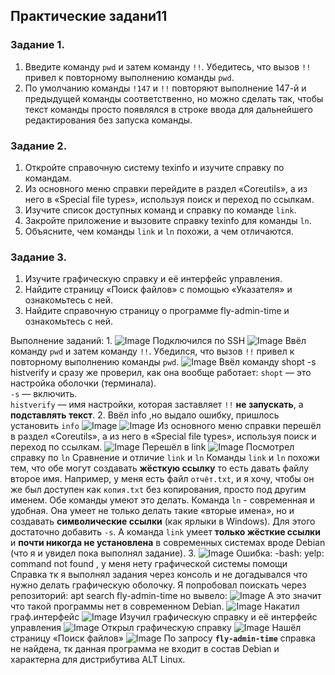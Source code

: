 ## Практические задани11
### Задание 1.

1. Введите команду `pwd` и затем команду `!!`. Убедитесь, что вызов `!!` привел к повторному выполнению команды `pwd`.
2. По умолчанию команды `!147` и `!!` повторяют выполнение 147-й и предыдущей команды соответственно, но можно сделать так, чтобы текст команды просто появлялся в строке ввода для дальнейшего редактирования без запуска команды.
### Задание 2.

1. Откройте справочную систему texinfo и изучите справку по командам.
2. Из основного меню справки перейдите в раздел «Coreutils», а из него в «Special file types», используя поиск и переход по ссылкам.
3. Изучите список доступных команд и справку по команде `link`.
4. Закройте приложение и вызовите справку texinfo для команды `ln`.
5. Объясните, чем команды `link` и `ln` похожи, а чем отличаются.
### Задание 3.

1. Изучите графическую справку и её интерфейс управления.
2. Найдите страницу «Поиск файлов» с помощью «Указателя» и ознакомьтесь с ней.
3. Найдите справочную страницу о программе fly-admin-time и ознакомьтесь с ней.

Выполнение заданий:
1. 
![Image](<https://github.com/Ro1FZ/Test-work-Sedinkin/blob/main/Pasted%20image%2020251005144337.png?raw=true>)
Подключился по SSH
![Image](<https://github.com/Ro1FZ/Test-work-Sedinkin/blob/main/Pasted%20image%2020251005144503.png?raw=true>)
Ввёл команду `pwd` и затем команду `!!`. Убедился, что вызов `!!` привел к повторному выполнению команды `pwd`.
![Image](<https://github.com/Ro1FZ/Test-work-Sedinkin/blob/main/Pasted%20image%2020251005145254.png?raw=true>)
Ввёл команду shopt -s histverify и сразу же проверил, как она вообще работает:
`shopt` — это настройка оболочки (терминала).  
`-s` — включить.  
`histverify` — имя настройки, которая заставляет `!!` **не запускать**, а **подставлять текст**.
2.
Ввёл info ,но выдало ошибку, пришлось установить `info` 
![Image](<https://github.com/Ro1FZ/Test-work-Sedinkin/blob/main/Pasted%20image%2020251005145708.png?raw=true>)
![Image](<https://github.com/Ro1FZ/Test-work-Sedinkin/blob/main/Pasted%20image%2020251005150320.png?raw=true>)
Из основного меню справки перешёл в раздел «Coreutils», а из него в «Special file types», используя поиск и переход по ссылкам.
![Image](<https://github.com/Ro1FZ/Test-work-Sedinkin/blob/main/Pasted%20image%2020251005150438.png?raw=true>)
Перешёл в link
![Image](<https://github.com/Ro1FZ/Test-work-Sedinkin/blob/main/Pasted%20image%2020251005150530.png?raw=true>)
Посмотрел справку по `ln`
Сравнение и отличие `link` и `ln`
Команды `link` и `ln` похожи тем, что обе могут создавать **жёсткую ссылку** то есть давать файлу второе имя. Например, у меня есть файл `отчёт.txt`, и я хочу, чтобы он же был доступен как `копия.txt` без копирования, просто под другим именем. Обе команды умеют это делать.
Команда `ln` - современная и удобная. Она умеет не только делать такие «вторые имена», но и создавать **символические ссылки** (как ярлыки в Windows). Для этого достаточно добавить `-s`.
А команда `link` умеет **только жёсткие ссылки** и **почти никогда не установлена** в современных системах вроде Debian (что я и увидел пока выполнял задание).
3.
![Image](<https://github.com/Ro1FZ/Test-work-Sedinkin/blob/main/Pasted%20image%2020251005151717.png?raw=true>)
Ошибка: -bash: yelp: command not found , у меня нету графической системы помощи Справка тк я выполнял задания через консоль и не догадывался что нужно делать графическую оболочку.
Я попробовал поискать через репозиторий: apt search fly-admin-time но вывело:
![Image](<https://github.com/Ro1FZ/Test-work-Sedinkin/blob/main/Pasted%20image%2020251005152327.png?raw=true>)
А это значит что такой программы нет в современном Debian.
![Image](<https://github.com/Ro1FZ/Test-work-Sedinkin/blob/main/Pasted%20image%2020251005153850.png?raw=true>)
Накатил граф.интерфейс 
![Image](<https://github.com/Ro1FZ/Test-work-Sedinkin/blob/main/Pasted%20image%2020251005154002.png?raw=true>)
Изучил графическую справку и её интерфейс управления
![Image](<https://github.com/Ro1FZ/Test-work-Sedinkin/blob/main/Pasted%20image%2020251005154654.png?raw=true>)
Открыл графическую справку
![Image](<https://github.com/Ro1FZ/Test-work-Sedinkin/blob/main/Pasted%20image%2020251005160120.png?raw=true>)
Нашёл страницу «Поиск файлов»
![Image](<https://github.com/Ro1FZ/Test-work-Sedinkin/blob/main/Pasted%20image%2020251005160417.png?raw=true>)
По запросу **`fly-admin-time`** справка не найдена, тк данная программа не входит в состав Debian и характерна для дистрибутива ALT Linux.
